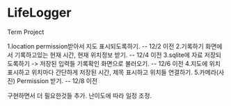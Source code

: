 # LifeLogger
Term Project

1.location permission받아서 지도 표시되도록하기.
-- 12/2 이전
2.기록하기 화면에서 기록하고있는 현재 시간, 현재 위치정보 받기.
-- 12/4 이전
3.sqlite에 자료 저장되도록하기 -> 저장된 입력들 기록확인 화면으로 불러오기.
-- 12/6 이전
4.지도에 위치 표시하고 위치마다 간단하게 저장된 시간, 제목 표시하고 위치들 연결하기.
5.카메라(사진) Permission 받기.
-- 12/8 이전

구현하면서 더 필요한것들 추가. 난이도에 따라 일정 조정.
